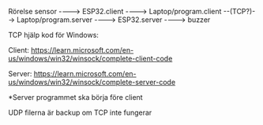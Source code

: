 
Rörelse sensor ----> ESP32.client ----> Laptop/program.client --(TCP?)--> Laptop/program.server ----> ESP32.server ----> buzzer 

TCP hjälp kod för Windows:

Client: https://learn.microsoft.com/en-us/windows/win32/winsock/complete-client-code

Server: https://learn.microsoft.com/en-us/windows/win32/winsock/complete-server-code

*Server programmet ska börja före client

UDP filerna är backup om TCP inte fungerar
